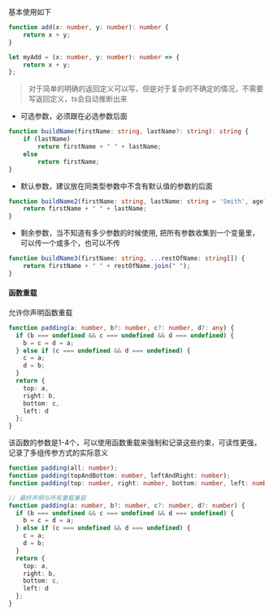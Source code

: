 基本使用如下

```ts
function add(x: number, y: number): number {
    return x + y;
}

let myAdd = (x: number, y: number): number => {
    return x + y;
};
```

> 对于简单的明确的返回定义可以写，但是对于复杂的不确定的情况，不需要写返回定义，ts会自动推断出来

- 可选参数，必须跟在必选参数后面

```ts
function buildName(firstName: string, lastName?: string): string {
    if (lastName)
        return firstName + " " + lastName;
    else
        return firstName;
}
```

- 默认参数，建议放在同类型参数中不含有默认值的参数的后面

```ts
function buildName2(firstName: string, lastName: string = 'Smith', age?: number) {
    return firstName + " " + lastName;
}
```

- 剩余参数，当不知道有多少参数的时候使用, 把所有参数收集到一个变量里，可以传一个或多个，也可以不传

```ts
function buildName3(firstName: string, ...restOfName: string[]) {
    return firstName + " " + restOfName.join(" ");
}
```

#### 函数重载

允许你声明函数重载

```ts
function padding(a: number, b?: number, c?: number, d?: any) {
  if (b === undefined && c === undefined && d === undefined) {
    b = c = d = a;
  } else if (c === undefined && d === undefined) {
    c = a;
    d = b;
  }
  return {
    top: a,
    right: b,
    bottom: c,
    left: d
  };
}
```

该函数的参数是1-4个，可以使用函数重载来强制和记录这些约束，可读性更强，记录了多组传参方式的实际意义

```ts
function padding(all: number);
function padding(topAndBottom: number, leftAndRight: number);
function padding(top: number, right: number, bottom: number, left: number);

// 最终声明与所有重载兼容
function padding(a: number, b?: number, c?: number, d?: number) {
  if (b === undefined && c === undefined && d === undefined) {
    b = c = d = a;
  } else if (c === undefined && d === undefined) {
    c = a;
    d = b;
  }
  return {
    top: a,
    right: b,
    bottom: c,
    left: d
  };
}
```